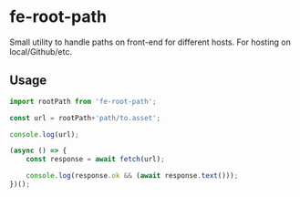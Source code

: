 # fe-root-path

Small utility to handle paths on front-end for different hosts.
For hosting on local/Github/etc.

## Usage

```javascript
import rootPath from 'fe-root-path';

const url = rootPath+'path/to.asset';

console.log(url);

(async () => {
    const response = await fetch(url);

    console.log(response.ok && (await response.text()));
})();
```
